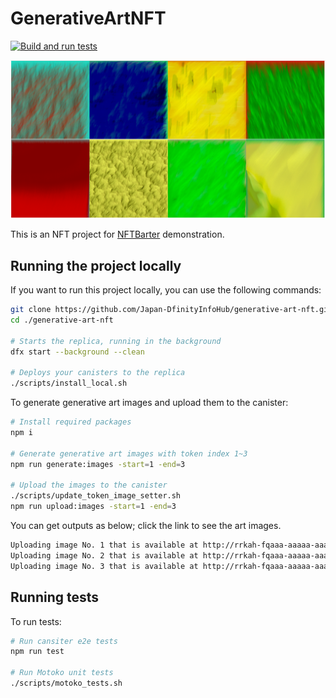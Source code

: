 # GenerativeArtNFT

[![Build and run tests](https://github.com/Japan-DfinityInfoHub/generative-art-nft/actions/workflows/test.yml/badge.svg)](https://github.com/Japan-DfinityInfoHub/generative-art-nft/actions/workflows/test.yml)

![Genarative art thumbnail](src/dummyImages/thumbnail.png)

This is an NFT project for [NFTBarter](https://github.com/Japan-DfinityInfoHub/nft-barter) demonstration.

## Running the project locally

If you want to run this project locally, you can use the following commands:

```bash
git clone https://github.com/Japan-DfinityInfoHub/generative-art-nft.git
cd ./generative-art-nft

# Starts the replica, running in the background
dfx start --background --clean

# Deploys your canisters to the replica
./scripts/install_local.sh 
```

To generate generative art images and upload them to the canister:
```bash
# Install required packages
npm i

# Generate generative art images with token index 1~3
npm run generate:images -start=1 -end=3

# Upload the images to the canister
./scripts/update_token_image_setter.sh
npm run upload:images -start=1 -end=3
```
You can get outputs as below; click the link to see the art images.
```bash
Uploading image No. 1 that is available at http://rrkah-fqaaa-aaaaa-aaaaq-cai.localhost:8000?tokenid=nelid-eakor-uwiaa-aaaaa-aaaaa-eaqca-aaaaa-q ...
Uploading image No. 2 that is available at http://rrkah-fqaaa-aaaaa-aaaaq-cai.localhost:8000?tokenid=6ap5a-kqkor-uwiaa-aaaaa-aaaaa-eaqca-aaaab-a ...
Uploading image No. 3 that is available at http://rrkah-fqaaa-aaaaa-aaaaq-cai.localhost:8000?tokenid=q4mob-pakor-uwiaa-aaaaa-aaaaa-eaqca-aaaab-q ...
```

## Running tests
To run tests:
```bash
# Run cansiter e2e tests
npm run test

# Run Motoko unit tests
./scripts/motoko_tests.sh
```

